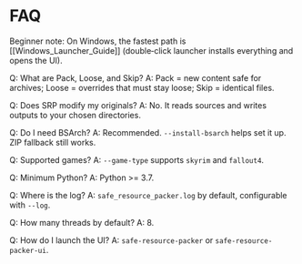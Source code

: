 # FAQ

Beginner note: On Windows, the fastest path is [[Windows_Launcher_Guide]] (double‑click launcher installs everything and opens the UI).

Q: What are Pack, Loose, and Skip?
A: Pack = new content safe for archives; Loose = overrides that must stay loose; Skip = identical files.

Q: Does SRP modify my originals?
A: No. It reads sources and writes outputs to your chosen directories.

Q: Do I need BSArch?
A: Recommended. `--install-bsarch` helps set it up. ZIP fallback still works.

Q: Supported games?
A: `--game-type` supports `skyrim` and `fallout4`.

Q: Minimum Python?
A: Python >= 3.7.

Q: Where is the log?
A: `safe_resource_packer.log` by default, configurable with `--log`.

Q: How many threads by default?
A: 8.

Q: How do I launch the UI?
A: `safe-resource-packer` or `safe-resource-packer-ui`.
